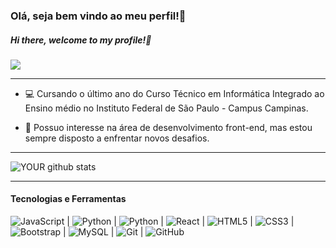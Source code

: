 ### Olá, seja bem vindo ao meu perfil!👋

##### Hi there, welcome to my profile!👋

[<img src="https://img.shields.io/badge/LinkedIn-0077B5?style=for-the-badge&logo=linkedin&logoColor=white" />](https://www.linkedin.com/in/rafael-almeida-998608192/)

____________________________________________________

- 💻 Cursando o último ano do Curso Técnico em Informática Integrado ao Ensino médio no Instituto Federal de São Paulo - Campus Campinas.

- 🎯 Possuo interesse na área de desenvolvimento front-end, mas estou sempre disposto a enfrentar novos desafios.

_______________________________________________

![YOUR github stats](https://github-readme-stats.vercel.app/api?username=Rafael1302&theme=dark&show_icons=true) 

____________

#### Tecnologias e Ferramentas

![JavaScript](https://img.shields.io/badge/-JavaScript-black?style=flat-square&logo=javascript) | 
![Python](https://img.shields.io/badge/%20%20%20%20-C-black) | 
![Python](https://img.shields.io/badge/-Python-black?style=flat-square&logo=Python) | 
![React](https://img.shields.io/badge/-React-black?style=flat-square&logo=react) | 
![HTML5](https://img.shields.io/badge/-HTML5-E34F26?style=flat-square&logo=html5&logoColor=white) | 
![CSS3](https://img.shields.io/badge/-CSS3-1572B6?style=flat-square&logo=css3) | 
![Bootstrap](https://img.shields.io/badge/-Bootstrap-563D7C?style=flat-square&logo=bootstrap) | 
![MySQL](https://img.shields.io/badge/-MySQL-black?style=flat-square&logo=mysql) | 
![Git](https://img.shields.io/badge/-Git-black?style=flat-square&logo=git) | 
![GitHub](https://img.shields.io/badge/-GitHub-181717?style=flat-square&logo=github)

